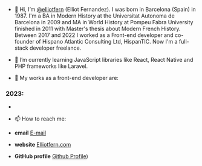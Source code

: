 - 👋 Hi, I’m [ @elliotfern](https://github.com/elliotfern/) (Elliot Fernandez). I was born in Barcelona (Spain) in 1987. I'm a BA in Modern History at the Universitat Autonoma de Barcelona in 2009 and MA in World History at Pompeu Fabra University finished in 2011 with Master's thesis about Modern French History. Between 2017 and 2022 I worked as a Front-end developer and co-founder of Hispano Atlantic Consulting Ltd, HispanTIC. Now I'm a full-stack developer freelance.

- 🌱 I’m currently learning JavaScript libraries like React, React Native and PHP frameworks like Laravel.

- 👀 My works as a front-end developer are:

### 2023:
- 

- 📫 How to reach me:
- **email** [E-mail](elliotfernandez87[@]gmail.com)
- **website** [Elliotfern.com](https://elliotfern.com)
- **GitHub profile** [Github Profile](https://github.com/elliotfern/))

<!---
elliotfer/elliotfer is a ✨ special ✨ repository because its `README.md` (this file) appears on your GitHub profile.
You can click the Preview link to take a look at your changes.
--->
